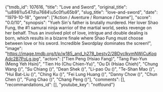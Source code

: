 {"tmdb_id": 107616, "title": "Love and Sword", "original_title": "\u8981\u547d\u7684\u5c0f\u65b9", "slug_title": "love-and-sword", "date": "1979-10-18", "genre": ["Action / Aventure / Romance / Drame"], "score": "0.0/10", "synopsis": "Yueh Sin's father is brutally murdered. Her lover Shao Fung, the #1 samurai ninja warrior of the martial world, seeks revenge on her behalf. Thus an involved plot of love, intrigue and double dealing is born, which results in a bizarre finale where Shao Fung must choose between love or his sword. Incredible Swordplay dominates the screen!", "image": "https://image.tmdb.org/t/p/w185_and_h278_bestv2/2BDycIkvmNWiCuKoqAdc2B7PoLg.jpg", "actors": ["Tien Peng (Hsiao Fang)", "Tang Pao-Yun (Meng Yeh Hsin)", "Tien Ho (Chu Chien-Yu)", "Ou Di (Hsiao Chieh)", "Chung Wang ()", "Su Chiang ()", "Dean Shek ()", "Li-pao Ou ()", "Te-Shan Mao ()", "Hui Bat-Liu ()", "Ching Ku ()", "Fei Lung Huang ()", "Danny Chow ()", "Chun Chen ()", "Fung Chao ()", "Chang Peng ()"], "comments": [], "recommandations_id": [], "youtube_key": "notfound"}